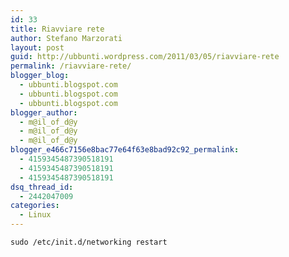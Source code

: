 ```yaml
---
id: 33
title: Riavviare rete
author: Stefano Marzorati
layout: post
guid: http://ubbunti.wordpress.com/2011/03/05/riavviare-rete
permalink: /riavviare-rete/
blogger_blog:
  - ubbunti.blogspot.com
  - ubbunti.blogspot.com
  - ubbunti.blogspot.com
blogger_author:
  - m@il_of_d@y
  - m@il_of_d@y
  - m@il_of_d@y
blogger_e466c7156e8bac77e64f63e8bad92c92_permalink:
  - 4159345487390518191
  - 4159345487390518191
  - 4159345487390518191
dsq_thread_id:
  - 2442047009
categories:
  - Linux
---
```

`sudo /etc/init.d/networking restart`